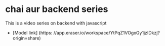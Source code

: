 # chai aur backend series 

This is a video series on backend with javascript
- [Model link] (https:
//app.eraser.io/workspace/YtPqZ1VOgxGy1jzIDkzj?origin=share)